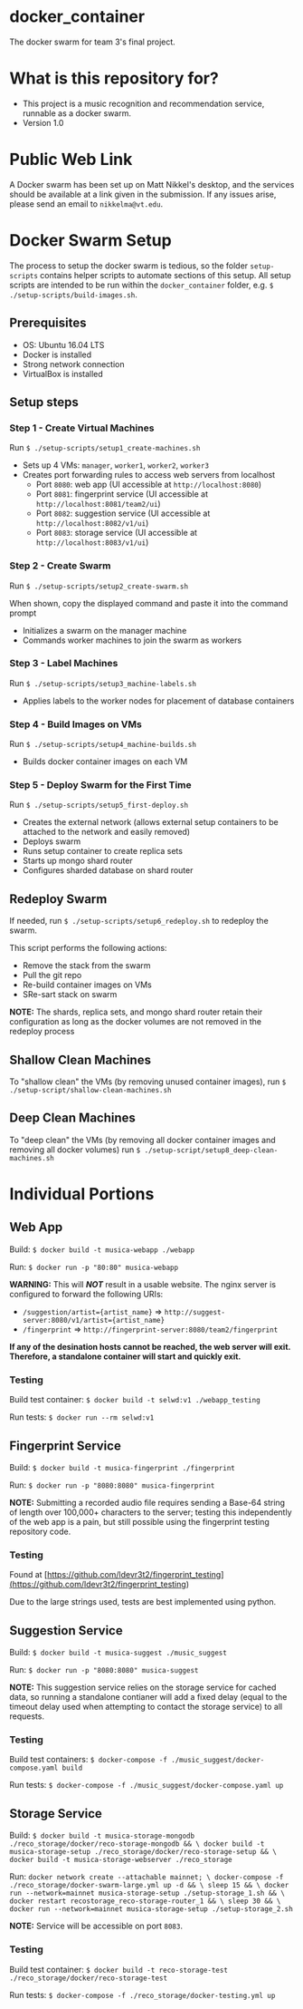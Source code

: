 # docker_container
The docker swarm for team 3's final project.


# What is this repository for? #

- This project is a music recognition and recommendation service, runnable as a docker swarm.
- Version 1.0

# Public Web Link #

A Docker swarm has been set up on Matt Nikkel's desktop, and the services should be available at a link given in the submission. If any issues arise, please send an email to `nikkelma@vt.edu`.


# Docker Swarm Setup #

The process to setup the docker swarm is tedious, so the folder `setup-scripts` contains helper scripts to automate sections of this setup. All setup scripts are intended to be run within the `docker_container` folder, e.g. `$ ./setup-scripts/build-images.sh`.


## Prerequisites ##
- OS: Ubuntu 16.04 LTS
- Docker is installed
- Strong network connection
- VirtualBox is installed


## Setup steps ##
### Step 1 - Create Virtual Machines ###

Run `$ ./setup-scripts/setup1_create-machines.sh`

- Sets up 4 VMs: `manager`, `worker1`, `worker2`, `worker3`
- Creates port forwarding rules to access web servers from localhost
  * Port `8080`: web app (UI accessible at `http://localhost:8080`)
  * Port `8081`: fingerprint service (UI accessible at `http://localhost:8081/team2/ui`)
  * Port `8082`: suggestion service (UI accessible at `http://localhost:8082/v1/ui`)
  * Port `8083`: storage service (UI accessible at `http://localhost:8083/v1/ui`)


### Step 2 - Create Swarm ###

Run `$ ./setup-scripts/setup2_create-swarm.sh`

When shown, copy the displayed command and paste it into the command prompt

- Initializes a swarm on the manager machine
- Commands worker machines to join the swarm as workers


### Step 3 - Label Machines ###

Run `$ ./setup-scripts/setup3_machine-labels.sh`

- Applies labels to the worker nodes for placement of database containers


### Step 4 - Build Images on VMs ###

Run `$ ./setup-scripts/setup4_machine-builds.sh`

- Builds docker container images on each VM


### Step 5 - Deploy Swarm for the First Time ###

Run `$ ./setup-scripts/setup5_first-deploy.sh`

- Creates the external network (allows external setup containers to be attached to the network and easily removed)
- Deploys swarm
- Runs setup container to create replica sets
- Starts up mongo shard router
- Configures sharded database on shard router


## Redeploy Swarm ##

If needed, run `$ ./setup-scripts/setup6_redeploy.sh` to redeploy the swarm.

This script performs the following actions:

- Remove the stack from the swarm
- Pull the git repo
- Re-build container images on VMs
- SRe-sart stack on swarm

**NOTE:** The shards, replica sets, and mongo shard router retain their configuration as long as the docker volumes are not removed in the redeploy process


## Shallow Clean Machines ##

To "shallow clean" the VMs (by removing unused container images), run `$ ./setup-script/shallow-clean-machines.sh`


## Deep Clean Machines ##

To "deep clean" the VMs (by removing all docker container images and removing all docker volumes) run `$ ./setup-script/setup8_deep-clean-machines.sh`


# Individual Portions #
## Web App ##

Build: `$ docker build -t musica-webapp ./webapp`

Run: `$ docker run -p "80:80" musica-webapp`

**WARNING:** This will ***NOT*** result in a usable website. The nginx server is configured to forward the following URIs:

- `/suggestion/artist={artist_name}` => `http://suggest-server:8080/v1/artist={artist_name}`
- `/fingerprint` => `http://fingerprint-server:8080/team2/fingerprint`

**If any of the desination hosts cannot be reached, the web server will exit. Therefore, a standalone container will start and quickly exit.**

### Testing ###

Build test container: `$ docker build -t selwd:v1 ./webapp_testing`

Run tests: `$ docker run --rm selwd:v1`


## Fingerprint Service ##

Build: `$ docker build -t musica-fingerprint ./fingerprint`

Run: `$ docker run -p "8080:8080" musica-fingerprint`

**NOTE:** Submitting a recorded audio file requires sending a Base-64 string of length over 100,000+ characters to the server; testing this independently of the web app is a pain, but still possible using the fingerprint testing repository code.

### Testing ###

Found at [https://github.com/ldevr3t2/fingerprint_testing](<https://github.com/ldevr3t2/fingerprint_testing>)

Due to the large strings used, tests are best implemented using python.


## Suggestion Service ##

Build: `$ docker build -t musica-suggest ./music_suggest`

Run: `$ docker run -p "8080:8080" musica-suggest`

**NOTE:** This suggestion service relies on the storage service for cached data, so running a standalone contianer will add a fixed delay (equal to the timeout delay used when attempting to contact the storage service) to all requests.

### Testing ###

Build test containers: `$ docker-compose -f ./music_suggest/docker-compose.yaml build`

Run tests: `$ docker-compose -f ./music_suggest/docker-compose.yaml up`


## Storage Service ##

Build:
`$ docker build -t musica-storage-mongodb ./reco_storage/docker/reco-storage-mongodb && \
docker build -t musica-storage-setup ./reco_storage/docker/reco-storage-setup && \
docker build -t musica-storage-webserver ./reco_storage`

Run:
`docker network create --attachable mainnet; \
docker-compose -f ./reco_storage/docker-swarm-large.yml up -d && \
sleep 15 && \
docker run --network=mainnet musica-storage-setup ./setup-storage_1.sh && \
docker restart recostorage_reco-storage-router_1 && \
sleep 30 && \
docker run --network=mainnet musica-storage-setup ./setup-storage_2.sh`

**NOTE:** Service will be accessible on port `8083`.

### Testing ###

Build test container: `$ docker build -t reco-storage-test ./reco_storage/docker/reco-storage-test`

Run tests: `$ docker-compose -f ./reco_storage/docker-testing.yml up`

